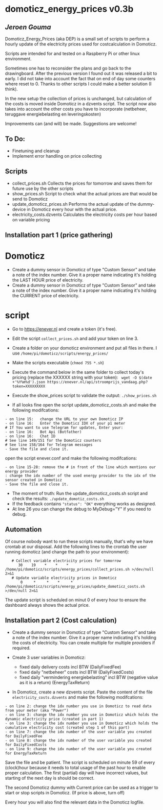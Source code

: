 # domoticz_energy_prices v0.3b
## _Jeroen Gouma_

Domoticz_Energy_Prices (aka DEP) is a small set of scripts to perform a hourly update of the electricity prices used for costcalculation in Domoticz. 

Scripts are intended for and tested on a Raspberry Pi or other linux environment.

Sometimes one has to reconsider the plans and go back to the drawingboard. 
After the previous version I found out it was released a bit to early. 
I did not take into account the fact that on end of day some counters where reset to 0. 
Thanks to other scripts I could make a better solution (I think).

In the new setup the collection of prices is unchanged, but calculation of the costs is moved inside Domoticz in a dzvents script. 
The script now also takes into account the other costs you have to incorporate (netbeheer, teruggave energiebelasting en leveringskosten)

Improvements can (and will) be made. Suggestions are welcome!


## To Do: 
- Finetuning and cleanup
- Implement error handling on price collecting

## Scripts
- collect_prices.sh
Collects the prices for tomorrow and saves them for future use by the other scripts
- show_prices.sh
Script to check what the actual prices are that would be send to Domoticz
- update_domoticz_prices.sh
Performs the actual update of the dummy-device in Domoticz every hour with the actual price.
- electricity_costs.dzvents
Calculates the electricity costs per hour based on variable pricing

## Installation part 1 (price gathering)
# Domoticz
- Create a dummy sensor in Domoticz of type "Custom Sensor" and take a note of the index number. Give it a proper name indicating it's holding the LAST HOUR price of electricity.
- Create a dummy sensor in Domoticz of type "Custom Sensor" and take a note of the index number. Give it a proper name indicating it's holding the CURRENT price of electricity.
# script
- Go to https://enever.nl and create a token (it's free).
- Edit the script ```collect_prices.sh``` and add your token on line 3.

- Create a folder on your domoticz environment and put all files in there. 
 I use ```/home/pi/domoticz/scripts/energy_prices/ ```
- Make the scripts executable (```chmod 755 *.sh```)
- Execute the command below in the same folder to collect today's pricing (replace the XXXXXX string with your token):
    ``` wget -O $(date +'%Y%m%d').json https://enever.nl/api/stroomprijs_vandaag.php?token=XXXXXXXXX```
- Execute the show_prices script to validate the output:
``` ./show_prices.sh ```



- If all looks fine open the script update_domoticz_costs.sh and make the following modifcations:
```
- on line 15:	change the URL to your own Domoticz IP
- on line 16:	Enter the Domoticz IDX of your p1 meter
# If You want to use Telegram for updates, Enter your:
- on line 16:	Bot Api (Botfather)
- on line 16:	Chat ID
# See line 149/151 for the Domoticz counters
# See line 158/164 for Telegram messages
- Save the file and close it.
```

open the script enever.conf and make the following modifcations:
```
- on line 15-28: remove the # in front of the line which mentions our energy provider
: change the idx number of the used energy provider to the idx of the sensor created in Domoticz
- Save the file and close it.
```

- The moment of truth: Run the update_domoticz_costs.sh script and check the results:
``` ./update_domotiz_costs.sh ```
- If the feedback contains ``` "status": "OK" ``` everything works as designed.
- At line 26 you can change the debug to   MyDebug="Y"     if you need to debug.



## Automation
Of course nobody want to run these scripts manually, that's why we have crontab at our disposal. Add the following lines to the crontab the user running domoticz (and change the path to your environment):
```
   # Collect variable electricity prices for tomorrow
      30    19    *    *    *     /home/pi/domoticz/scripts/energy_prices/collect_prices.sh >/dev/null 2>&1
   # Update variable electricity prices in Domoticz
       0     *     *    *     *   /home/pi/domoticz/scripts/energy_prices/update_domoticz_costs.sh  >/dev/null 2>&1
```
The update script is scheduled on minut 0 of every hour to ensure the dashboard always shows the actual price.

## Installation part 2 (Cost calculation)

- Create a dummy sensor in Domoticz of type "Custom Sensor" and take a note of the index number. Give it a proper name indicating it's holding the costs of electricity. You can create multiple for multiple providers if required.
- Create 3 user variables in Domoticz:
    - fixed daily delivery costs incl BTW (DailyFixedFee)
    - fixed daily "netbeheer" costs incl BTW (DailyFixedCosts)
    - fixed daily "vermindering energiebelasting" incl BTW (negative value as it is a return) (EnergyTaxReturn)

- In Domoticz, create a new dzvents script. Paste the content of the file ```electricity_costs.dzvents``` and make the following modifcations:
```
- on line 2: change the idx number you use in Domoticz to read data from your meter (aka "Power")
- on line 3: change the idx number you use in Domoticz which holds the dynamic electricity price (created in part 1)
- on line 3: change the idx number you use in Domoticz which holds the cumulative electricity cost (created step 1 of this part)
- on line 7: change the idx number of the user variable you created for DailyFixedFee
- on line 8: change the idx number of the user variable you created for DailyFixedCosts
- on line 9: change the idx number of the user variable you created for EnergyTaxReturn
```

Save the file and be patient. The script is scheduled on minute 59 of every (clock)hour because it needs to total usage of the past hour to enable proper calculation. The first (partial) day will have incorrect values, but starting of the next day is should be correct.

The second Domoticz dummy with Current price can be used as a trigger to start or stop scripts in Domoticz.
(If price is above, turn off)

Every hour you will also find the relevant data in the Domoticz logfile.
